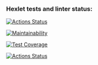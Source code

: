 ### Hexlet tests and linter status:
[![Actions Status](https://github.com/xushaha/java-project-72/workflows/hexlet-check/badge.svg)](https://github.com/xushaha/java-project-72/actions)

[![Maintainability](https://api.codeclimate.com/v1/badges/76c585dd3f0d022145c7/maintainability)](https://codeclimate.com/github/xushaha/java-project-72/maintainability)


[![Test Coverage](https://api.codeclimate.com/v1/badges/76c585dd3f0d022145c7/test_coverage)](https://codeclimate.com/github/xushaha/java-project-72/test_coverage)

[![Actions Status](https://github.com/xushaha/java-project-72/workflows/Java%20CI/badge.svg)](https://github.com/xushaha/java-project-72/actions)
